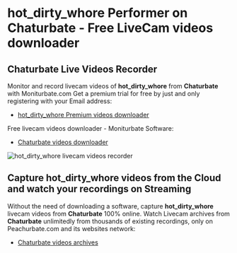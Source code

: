 # hot_dirty_whore Performer on Chaturbate - Free LiveCam videos downloader

## Chaturbate Live Videos Recorder

Monitor and record livecam videos of **hot_dirty_whore** from **Chaturbate** with Moniturbate.com
Get a premium trial for free by just and only registering with your Email address:
* [hot_dirty_whore Premium videos downloader](https://moniturbate.com/request-demo-licence-key.html)

Free livecam videos downloader - Moniturbate Software:
* [Chaturbate videos downloader](https://moniturbate.com/moniturbate-download-software.html)

![hot_dirty_whore livecam videos recorder](https://peachurnet.com/templates/moniturbate-software.png)


## Capture hot_dirty_whore videos from the Cloud and watch your recordings on Streaming

Without the need of downloading a software, capture **hot_dirty_whore** livecam videos from **Chaturbate** 100% online.
Watch Livecam archives from **Chaturbate** unlimitedly from thousands of existing recordings, only on Peachurbate.com and its websites network:
* [Chaturbate videos archives](https://peachurnet.com/)